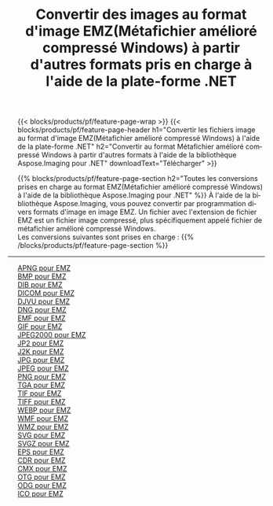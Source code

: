 ﻿---
title: Convertir des images au format d'image EMZ(Métafichier amélioré compressé Windows) à partir d'autres formats pris en charge à l'aide de la plate-forme .NET 
weight: 3920
url: /fr/net/conversion/to/emz 
lang: fr
langdirlevel: 2
locales: zh-hans,ja,it,ru,de,es,fr,nl,id,lt,pl,pt,vi,tr,ko,zh-hant,ar,hi,th,sv,cs,uk,he
description: En utilisant Aspose.Imaging pour la bibliothèque .NET, il est facile de convertir en EMZ(Métafichier amélioré compressé Windows) à partir d'autres formats d'image pris en charge
---

{{< blocks/products/pf/feature-page-wrap >}}
{{< blocks/products/pf/feature-page-header h1="Convertir les fichiers image au format d'image EMZ(Métafichier amélioré compressé Windows) à l'aide de la plate-forme .NET" h2="Convertir au format Métafichier amélioré compressé Windows à partir d'autres formats à l'aide de la bibliothèque Aspose.Imaging pour .NET" downloadText="Télécharger" >}}


{{% blocks/products/pf/feature-page-section  h2="Toutes les conversions prises en charge au format EMZ(Métafichier amélioré compressé Windows) à l'aide de la bibliothèque Aspose.Imaging pour .NET" %}}
À l'aide de la bibliothèque Aspose.Imaging, vous pouvez convertir par programmation divers formats d'image en image EMZ. Un fichier avec l'extension de fichier EMZ est un fichier image compressé, plus spécifiquement appelé fichier de métafichier amélioré compressé Windows.
<br/>
Les conversions suivantes sont prises en charge :
{{% /blocks/products/pf/feature-page-section %}}
<div class="container-fluid productfamilypage bg-gray">
    <div class="convertypes bg-gray agp-content section">
        <div class="container">
		<hr style="margin-left:-20px;"/>
		<div class="row other-converters">
		    <div class='col-md-2 other-converter remove-lp remove-rp'><a href="/imaging/fr/net/conversion/apng-to-emz" >APNG pour EMZ</a></div>
<div class='col-md-2 other-converter remove-lp remove-rp'><a href="/imaging/fr/net/conversion/bmp-to-emz" >BMP pour EMZ</a></div>
<div class='col-md-2 other-converter remove-lp remove-rp'><a href="/imaging/fr/net/conversion/dib-to-emz" >DIB pour EMZ</a></div>
<div class='col-md-2 other-converter remove-lp remove-rp'><a href="/imaging/fr/net/conversion/dicom-to-emz" >DICOM pour EMZ</a></div>
<div class='col-md-2 other-converter remove-lp remove-rp'><a href="/imaging/fr/net/conversion/djvu-to-emz" >DJVU pour EMZ</a></div>
<div class='col-md-2 other-converter remove-lp remove-rp'><a href="/imaging/fr/net/conversion/dng-to-emz" >DNG pour EMZ</a></div>
<div class='col-md-2 other-converter remove-lp remove-rp'><a href="/imaging/fr/net/conversion/emf-to-emz" >EMF pour EMZ</a></div>
<div class='col-md-2 other-converter remove-lp remove-rp'><a href="/imaging/fr/net/conversion/gif-to-emz" >GIF pour EMZ</a></div>
<div class='col-md-2 other-converter remove-lp remove-rp'><a href="/imaging/fr/net/conversion/jpeg2000-to-emz" >JPEG2000 pour EMZ</a></div>
<div class='col-md-2 other-converter remove-lp remove-rp'><a href="/imaging/fr/net/conversion/jp2-to-emz" >JP2 pour EMZ</a></div>
<div class='col-md-2 other-converter remove-lp remove-rp'><a href="/imaging/fr/net/conversion/j2k-to-emz" >J2K pour EMZ</a></div>
<div class='col-md-2 other-converter remove-lp remove-rp'><a href="/imaging/fr/net/conversion/jpg-to-emz" >JPG pour EMZ</a></div>
<div class='col-md-2 other-converter remove-lp remove-rp'><a href="/imaging/fr/net/conversion/jpeg-to-emz" >JPEG pour EMZ</a></div>
<div class='col-md-2 other-converter remove-lp remove-rp'><a href="/imaging/fr/net/conversion/png-to-emz" >PNG pour EMZ</a></div>
<div class='col-md-2 other-converter remove-lp remove-rp'><a href="/imaging/fr/net/conversion/tga-to-emz" >TGA pour EMZ</a></div>
<div class='col-md-2 other-converter remove-lp remove-rp'><a href="/imaging/fr/net/conversion/tif-to-emz" >TIF pour EMZ</a></div>
<div class='col-md-2 other-converter remove-lp remove-rp'><a href="/imaging/fr/net/conversion/tiff-to-emz" >TIFF pour EMZ</a></div>
<div class='col-md-2 other-converter remove-lp remove-rp'><a href="/imaging/fr/net/conversion/webp-to-emz" >WEBP pour EMZ</a></div>
<div class='col-md-2 other-converter remove-lp remove-rp'><a href="/imaging/fr/net/conversion/wmf-to-emz" >WMF pour EMZ</a></div>
<div class='col-md-2 other-converter remove-lp remove-rp'><a href="/imaging/fr/net/conversion/wmz-to-emz" >WMZ pour EMZ</a></div>
<div class='col-md-2 other-converter remove-lp remove-rp'><a href="/imaging/fr/net/conversion/svg-to-emz" >SVG pour EMZ</a></div>
<div class='col-md-2 other-converter remove-lp remove-rp'><a href="/imaging/fr/net/conversion/svgz-to-emz" >SVGZ pour EMZ</a></div>
<div class='col-md-2 other-converter remove-lp remove-rp'><a href="/imaging/fr/net/conversion/eps-to-emz" >EPS pour EMZ</a></div>
<div class='col-md-2 other-converter remove-lp remove-rp'><a href="/imaging/fr/net/conversion/cdr-to-emz" >CDR pour EMZ</a></div>
<div class='col-md-2 other-converter remove-lp remove-rp'><a href="/imaging/fr/net/conversion/cmx-to-emz" >CMX pour EMZ</a></div>
<div class='col-md-2 other-converter remove-lp remove-rp'><a href="/imaging/fr/net/conversion/otg-to-emz" >OTG pour EMZ</a></div>
<div class='col-md-2 other-converter remove-lp remove-rp'><a href="/imaging/fr/net/conversion/odg-to-emz" >ODG pour EMZ</a></div>
<div class='col-md-2 other-converter remove-lp remove-rp'><a href="/imaging/fr/net/conversion/ico-to-emz" >ICO pour EMZ</a></div>
                </div>
        </div>
    </div>
</div>
<br/>

